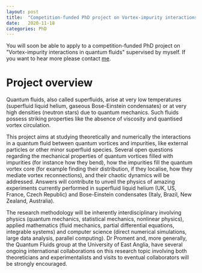 ```yaml
---
layout: post
title:  "Competition-funded PhD project on Vortex-impurity interactions is quantum fluids"
date:   2020-11-18
categories: PhD
---
```


You will soon be able to apply to a competition-funded PhD project on "Vortex-impurity interactions in quantum fluids" supervised by myself.
If you want to hear more please contact [me](mailto:d.proment@uea.ac.uk).

# Project overview

Quantum fluids, also called superfluids, arise at very low temperatures (superfluid liquid helium, gaseous Bose-Einstein condensates) or at very high densities (neutron stars) due to quantum mechanics. Such fluids possess striking properties like the absence of viscosity and quantised vortex circulation. 

This project aims at studying theoretically and numerically the interactions in a quantum fluid between quantum vortices and impurities, like external particles or other minor superfluid species. Several open questions regarding the mechanical properties of quantum vortices filled with impurities (for instance how they bend), how the impurities fill the quantum vortex core (for example finding their distribution, if they localise, how they mediate vortex reconnections), and their chaotic dynamics will be addressed. Answers will contribute to unveil the physics of amazing experiments currently performed in superfluid liquid helium (UK, US, France, Czech Republic) and Bose-Einstein condensates (Italy, Brazil, New Zealand, Australia).

The research methodology will be inherently interdisciplinary involving physics (quantum mechanics, statistical mechanics, nonlinear physics), applied mathematics (fluid mechanics, partial differential equations, integrable systems) and computer science (direct numerical simulations, large data analysis, parallel computing). Dr Proment and, more generally, the Quantum Fluids group at the University of East Anglia, have several ongoing international collaborations on this research topic involving both theoreticians and experimentalists and visits to eventual collaborators will be strongly encouraged. 


